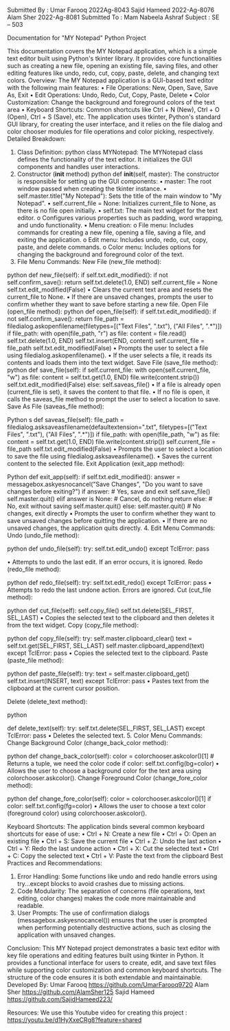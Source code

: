  

Submitted By :
			Umar Farooq  2022Ag-8043
			Sajid Hameed 2022-Ag-8076
			Alam Sher      2022-Ag-8081
Submitted To :
				Mam Nabeela Ashraf
Subject :
		SE – 503

Documentation for "MY Notepad" Python Project 
 
This documentation covers the MY Notepad application, which is a simple text editor built using Python's tkinter library. It provides core functionalities such as creating a new file, opening an existing file, saving files, and other editing features like undo, redo, cut, copy, paste, delete, and changing text colors.
Overview:
The MY Notepad application is a GUI-based text editor with the following main features:
•	File Operations: New, Open, Save, Save As, Exit
•	Edit Operations: Undo, Redo, Cut, Copy, Paste, Delete
•	Color Customization: Change the background and foreground colors of the text area
•	Keyboard Shortcuts: Common shortcuts like Ctrl + N (New), Ctrl + O (Open), Ctrl + S (Save), etc.
The application uses tkinter, Python's standard GUI library, for creating the user interface, and it relies on the file dialog and color chooser modules for file operations and color picking, respectively.
Detailed Breakdown:
1.	Class Definition:
python
class MYNotepad:
The MYNotepad class defines the functionality of the text editor. It initializes the GUI components and handles user interactions.
2. Constructor (__init__ method)
python
def __init__(self, master):
The constructor is responsible for setting up the GUI components:
•	master: The root window passed when creating the tkinter instance.
•	self.master.title("My Notepad"): Sets the title of the main window to "My Notepad".
•	self.current_file = None: Initializes current_file to None, as there is no file open initially.
•	self.txt: The main text widget for the text editor.
o	Configures various properties such as padding, word wrapping, and undo functionality.
•	Menu creation:
o	File menu: Includes commands for creating a new file, opening a file, saving a file, and exiting the application.
o	Edit menu: Includes undo, redo, cut, copy, paste, and delete commands.
o	Color menu: Includes options for changing the background and foreground color of the text.
3. File Menu Commands:
New File (new_file method):

python
def new_file(self):
    if self.txt.edit_modified():
        if not self.confirm_save():
            return
    self.txt.delete(1.0, END)
    self.current_file = None
    self.txt.edit_modified(False)
•	Clears the current text area and resets the current_file to None.
•	If there are unsaved changes, prompts the user to confirm whether they want to save before starting a new file.
Open File (open_file method):
python
def open_file(self):
    if self.txt.edit_modified():
        if not self.confirm_save():
            return
    file_path = filedialog.askopenfilename(filetypes=[("Text Files", ".txt"), ("All Files", ".*")])
    if file_path:
        with open(file_path, "r") as file:
            content = file.read()
        self.txt.delete(1.0, END)
        self.txt.insert(END, content)
        self.current_file = file_path
        self.txt.edit_modified(False)
•	Prompts the user to select a file using filedialog.askopenfilename().
•	If the user selects a file, it reads its contents and loads them into the text widget.
Save File (save_file method):
python
def save_file(self):
    if self.current_file:
        with open(self.current_file, "w") as file:
            content = self.txt.get(1.0, END)
            file.write(content.strip())
        self.txt.edit_modified(False)
    else:
        self.saveas_file()
•	If a file is already open (current_file is set), it saves the content to that file.
•	If no file is open, it calls the saveas_file method to prompt the user to select a location to save.
Save As File (saveas_file method):

Python
s
def saveas_file(self):
    file_path = filedialog.asksaveasfilename(defaultextension=".txt", filetypes=[("Text Files", ".txt"), ("All Files", ".*")])
    if file_path:
        with open(file_path, "w") as file:
            content = self.txt.get(1.0, END)
            file.write(content.strip())
        self.current_file = file_path
        self.txt.edit_modified(False)
•	Prompts the user to select a location to save the file using filedialog.asksaveasfilename().
•	Saves the current content to the selected file.
Exit Application (exit_app method):

Python
def exit_app(self):
    if self.txt.edit_modified():
        answer = messagebox.askyesnocancel("Save Changes", "Do you want to save changes before exiting?")
        if answer:  # Yes, save and exit
            self.save_file()
            self.master.quit()
        elif answer is None:  # Cancel, do nothing
            return
        else:  # No, exit without saving
            self.master.quit()
    else:
        self.master.quit()  # No changes, exit directly
•	Prompts the user to confirm whether they want to save unsaved changes before quitting the application.
•	If there are no unsaved changes, the application quits directly.
4. Edit Menu Commands:
Undo (undo_file method):

python
def undo_file(self):
    try:
        self.txt.edit_undo()
    except TclError:
        pass

•	Attempts to undo the last edit. If an error occurs, it is ignored.
Redo (redo_file method):                    

python
def redo_file(self):
    try:
        self.txt.edit_redo()
    except TclError:
        pass
•	Attempts to redo the last undone action. Errors are ignored.
Cut (cut_file method):

python
def cut_file(self):
    self.copy_file()
    self.txt.delete(SEL_FIRST, SEL_LAST)
•	Copies the selected text to the clipboard and then deletes it from the text widget.
Copy (copy_file method):

python
def copy_file(self):
    try:
        self.master.clipboard_clear()
        text = self.txt.get(SEL_FIRST, SEL_LAST)
        self.master.clipboard_append(text)
    except TclError:
        pass
•	Copies the selected text to the clipboard.
Paste (paste_file method):
       
python
def paste_file(self):
    try:
        text = self.master.clipboard_get()
        self.txt.insert(INSERT, text)
    except TclError:
        pass
•	Pastes text from the clipboard at the current cursor position.


Delete (delete_text method):

python

def delete_text(self):
    try:
        self.txt.delete(SEL_FIRST, SEL_LAST)
    except TclError:
        pass
•	Deletes the selected text.
5. Color Menu Commands:
Change Background Color (change_back_color method):

python
def change_back_color(self):
    color = colorchooser.askcolor()[1]  # Returns a tuple, we need the color code
    if color:
        self.txt.config(bg=color)
•	Allows the user to choose a background color for the text area using colorchooser.askcolor().
Change Foreground Color (change_fore_color method):

python
def change_fore_color(self):
    color = colorchooser.askcolor()[1]
    if color:
        self.txt.config(fg=color)
•	Allows the user to choose a text color (foreground color) using colorchooser.askcolor().

Keyboard Shortcuts:
The application binds several common keyboard shortcuts for ease of use:
•	Ctrl + N: Create a new file
•	Ctrl + O: Open an existing file
•	Ctrl + S: Save the current file
•	Ctrl + Z: Undo the last action
•	Ctrl + Y: Redo the last undone action
•	Ctrl + X: Cut the selected text
•	Ctrl + C: Copy the selected text
•	Ctrl + V: Paste the text from the clipboard
Best Practices and Recommendations:
1.	Error Handling: Some functions like undo and redo handle errors using try...except blocks to avoid crashes due to missing actions.
2.	Code Modularity: The separation of concerns (file operations, text editing, color changes) makes the code more maintainable and readable.
3.	User Prompts: The use of confirmation dialogs (messagebox.askyesnocancel()) ensures that the user is prompted when performing potentially destructive actions, such as closing the application with unsaved changes.

Conclusion:
This MY Notepad project demonstrates a basic text editor with key file operations and editing features built using tkinter in Python. It provides a functional interface for users to create, edit, and save text files while supporting color customization and common keyboard shortcuts. The structure of the code ensures it is both extendable and maintainable.
Developed By:
 	Umar Farooq https://github.com/UmarFarooq9720
	Alam Sher https://github.com/AlamSher125
	Sajid Hameed https://github.com/SajidHameed223/

 Resources:
We use this Youtube video for creating this project :     
https://youtu.be/d1HyXxeCRg8?feature=shared

